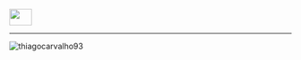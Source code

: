 <a href="https://www.linkedin.com/in/thiago-paes-de-carvalho-6567b750/"><img align="center" src="https://cdn.jsdelivr.net/gh/devicons/devicon/icons/linkedin/linkedin-original.svg" height="30" width="40"></a>
<br>
___
<p align="left"> <img src="https://komarev.com/ghpvc/?username=thiagocarvalho93&label=Profile%20views&color=0e75b6&style=flat" alt="thiagocarvalho93" /> </p>

